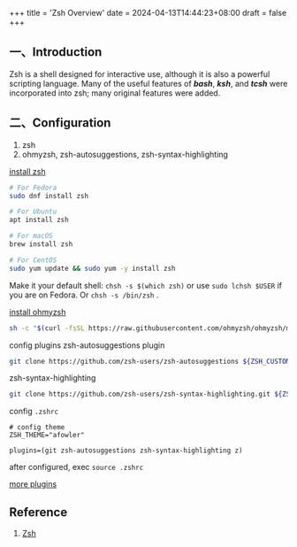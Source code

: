 +++
title = 'Zsh Overview'
date = 2024-04-13T14:44:23+08:00
draft = false
+++

## 一、Introduction
Zsh is a shell designed for interactive use, although it is also a powerful scripting language. Many of the useful features of **_bash_**, **_ksh_**, and **_tcsh_** were incorporated into zsh; many original features were added.

## 二、Configuration
1.  zsh
2.  ohmyzsh, zsh-autosuggestions, zsh-syntax-highlighting

[install zsh](https://github.com/ohmyzsh/ohmyzsh/wiki/Installing-ZSH)
```sh
# For Fedora
sudo dnf install zsh

# For Ubuntu
apt install zsh

# For macOS
brew install zsh

# For CentOS
sudo yum update && sudo yum -y install zsh
```

Make it your default shell: `chsh -s $(which zsh)` or use `sudo lchsh $USER` if you are on Fedora. Or `chsh -s /bin/zsh` .

[install ohmyzsh](https://ohmyz.sh/#install)
```sh
sh -c "$(curl -fsSL https://raw.githubusercontent.com/ohmyzsh/ohmyzsh/master/tools/install.sh)"
```

config plugins
zsh-autosuggestions plugin
```sh
git clone https://github.com/zsh-users/zsh-autosuggestions ${ZSH_CUSTOM:-~/.oh-my-zsh/custom}/plugins/zsh-autosuggestions
```

zsh-syntax-highlighting
```sh
git clone https://github.com/zsh-users/zsh-syntax-highlighting.git ${ZSH_CUSTOM:-~/.oh-my-zsh/custom}/plugins/zsh-syntax-highlighting
```

config `.zshrc`
```Properties
# config theme
ZSH_THEME="afowler"

plugins=(git zsh-autosuggestions zsh-syntax-highlighting z)
```

after configured, exec
`source .zshrc`

[more plugins](https://github.com/ohmyzsh/ohmyzsh/wiki/Plugins)


## Reference
1. [Zsh](https://www.zsh.org/)
